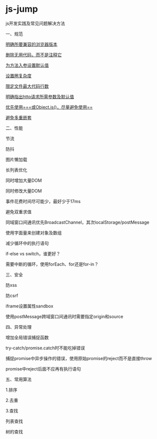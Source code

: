 # js-jump

js开发实践及常见问题解决方法

一、规范

[明确所要兼容的浏览器版本](https://github.com/moyangzhan/js-jump/issues/1)

[删除无用代码，而不是注释它](https://github.com/moyangzhan/js-jump/issues/2)

[为方法入参设置默认值](https://github.com/moyangzhan/js-jump/issues/3)

[设置圈复杂度](https://github.com/moyangzhan/js-jump/issues/4)

[限定文件最大代码行数](https://github.com/moyangzhan/js-jump/issues/5)

[明确指出http请求所需参数及默认值](https://github.com/moyangzhan/js-jump/issues/6)

[优先使用===或Object.is()，尽量避免使用==](https://github.com/moyangzhan/js-jump/issues/7)

[避免多重嵌套](https://github.com/moyangzhan/js-jump/issues/8)

二、性能

节流

防抖

图片懒加载

长列表优化

同时增加大量DOM

同时修改大量DOM

事件花费时间尽可能少，最好少于17ms

避免双重求值

同域窗口间通讯优先BroadcastChannel，其次localStorage/postMessage

使用字面量来创建对象及数组

减少循环中的执行语句

if-else vs switch，谁更好？

需要中断的循环，使用forEach、for还是for-in？

三、安全

防xss

防csrf

iframe设置属性sandbox

使用postMessage跨域窗口间通讯时需要指定origin和source

四、异常处理

增加全局错误捕捉函数

try-catch/promise.catch时不能吃掉错误

捕捉promise中异步操作的错误，使用原始promise的reject而不是直接throw

promise中reject后面不应再有执行语句

五、常用算法

1.排序

2.去重

3.查找

列表查找

树的查找

